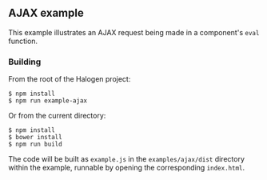 ## AJAX example

This example illustrates an AJAX request being made in a component's `eval` function.

### Building

From the root of the Halogen project:

```
$ npm install
$ npm run example-ajax
```

Or from the current directory:

```
$ npm install
$ bower install
$ npm run build
```

The code will be built as `example.js` in the `examples/ajax/dist` directory within the example, runnable by opening the corresponding `index.html`.
